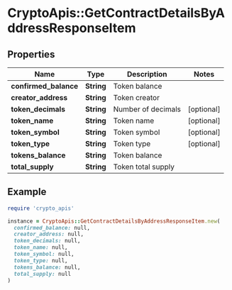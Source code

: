 # CryptoApis::GetContractDetailsByAddressResponseItem

## Properties

| Name | Type | Description | Notes |
| ---- | ---- | ----------- | ----- |
| **confirmed_balance** | **String** | Token balance |  |
| **creator_address** | **String** | Token creator |  |
| **token_decimals** | **String** | Number of decimals | [optional] |
| **token_name** | **String** | Token name | [optional] |
| **token_symbol** | **String** | Token symbol | [optional] |
| **token_type** | **String** | Token type | [optional] |
| **tokens_balance** | **String** | Token balance |  |
| **total_supply** | **String** | Token total supply |  |

## Example

```ruby
require 'crypto_apis'

instance = CryptoApis::GetContractDetailsByAddressResponseItem.new(
  confirmed_balance: null,
  creator_address: null,
  token_decimals: null,
  token_name: null,
  token_symbol: null,
  token_type: null,
  tokens_balance: null,
  total_supply: null
)
```

